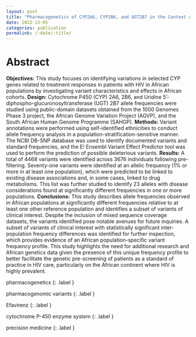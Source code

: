 ```yaml
---
layout: post
title: "Pharmacogenetics of CYP2A6, CYP2B6, and UGT2B7 in the Context of HIV Treatments in African Populations"
date: 2022-12-05
categories: publication
permalink: /:date/:title/
---
```


# Abstract

**Objectives:** This study focuses on identifying variations in selected CYP genes related to treatment responses in patients with HIV in African populations by investigating variant characteristics and effects in African cohorts. **Design:** Cytochrome P450 (CYP) 2A6, 2B6, and Uridine 5’-diphospho-glucuronosyltransferase (UGT) 2B7 allele frequencies were studied using public-domain datasets obtained from the 1000 Genomes Phase 3 project, the African Genome Variation Project (AGVP), and the South African Human Genome Programme (SAHGP). **Methods:** Variant annotations were performed using<!--end sample--> self-identified ethnicities to conduct allele frequency analysis in a population-stratification-sensitive manner. The NCBI DB-SNP database was used to identify documented variants and standard frequencies, and the E! Ensembl Variant Effect Predictor tool was used to perform the prediction of possible deleterious variants. **Results:** A total of 4468 variants were identified across 3676 individuals following pre-filtering. Seventy-one variants were identified at an allelic frequency (1% or more in at least one population), which were predicted to be linked to existing disease associations and, in some cases, linked to drug metabolisms. This list was further studied to identify 23 alleles with disease considerations found at significantly different frequencies in one or more populations. **Conclusions:** This study describes allele frequencies observed in African populations at significantly different frequencies relative to at least one other reference population and identifies a subset of variants of clinical interest. Despite the inclusion of mixed sequence coverage datasets, the variants identified pose notable avenues for future inquiries. A subset of variants of clinical interest with statistically significant inter-population frequency differences was identified for further inspection, which provides evidence of an African population-specific variant frequency profile. This study highlights the need for additional research and African genetics data given the presence of this unique frequency profile to better facilitate the genetic pre-screening of patients as a standard of practice in HIV care, particularly on the African continent where HIV is highly prevalent.

pharmacogenetics
{: .label }

pharmacogenomic variants
{: .label }

Efavirenz
{: .label }

cytochrome P-450 enzyme system
{: .label }

precision medicine
{: .label }
